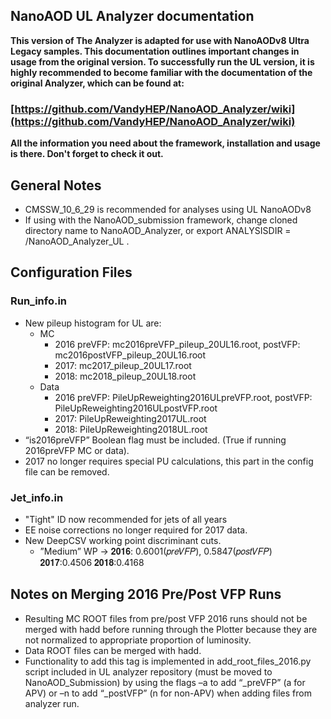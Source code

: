 ## NanoAOD UL Analyzer documentation

**This version of The Analyzer is adapted for use with NanoAODv8 Ultra Legacy samples. This documentation outlines important changes in usage from the original version. To successfully run the UL version, it is highly recommended to become familiar with the documentation of the original Analyzer, which can be found at:**
### [https://github.com/VandyHEP/NanoAOD_Analyzer/wiki](https://github.com/VandyHEP/NanoAOD_Analyzer/wiki)

**All the information you need about the framework, installation and usage is there. Don't forget to check it out.**

## General Notes
- CMSSW_10_6_29 is recommended for analyses using UL NanoAODv8 
- If using with the NanoAOD_submission framework, change cloned directory name to NanoAOD_Analyzer, or export ANALYSISDIR = <path>/NanoAOD_Analyzer_UL .

## Configuration Files
### Run_info.in
- New pileup histogram for UL are:
  - MC
     - 2016 preVFP: mc2016preVFP_pileup_20UL16.root, postVFP: mc2016postVFP_pileup_20UL16.root
     - 2017: mc2017_pileup_20UL17.root
     - 2018: mc2018_pileup_20UL18.root
  - Data
     - 2016 preVFP: PileUpReweighting2016ULpreVFP.root, postVFP: PileUpReweighting2016ULpostVFP.root
     - 2017: PileUpReweighting2017UL.root
     - 2018: PileUpReweighting2018UL.root
- “is2016preVFP” Boolean flag must be included. (True if running 2016preVFP MC or data).
- 2017 no longer requires special PU calculations, this part in the config file can be removed. 

### Jet_info.in
- "Tight" ID now recommended for jets of all years
- EE noise corrections no longer required for 2017 data.
- New DeepCSV working point discriminant cuts.
  - ”Medium” WP ->      𝟐𝟎𝟏𝟔: 0.6001(𝑝𝑟𝑒𝑉𝐹𝑃),  0.5847(𝑝𝑜𝑠𝑡𝑉𝐹𝑃)         𝟐𝟎𝟏𝟕:0.4506           𝟐𝟎𝟏𝟖:0.4168 


## Notes on Merging 2016 Pre/Post VFP Runs
- Resulting MC ROOT files from pre/post VFP 2016 runs should not be merged with hadd before running through the Plotter because they are not normalized to appropriate proportion of luminosity. 
- Data ROOT files can be merged with hadd.
- Functionality to add this tag is implemented in add_root_files_2016.py script included in UL analyzer repository (must be moved to NanoAOD_Submission) by using the flags –a to add “_preVFP” (a for APV) or –n to add “_postVFP” (n for non-APV) when adding files from analyzer run.


